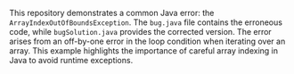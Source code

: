 This repository demonstrates a common Java error: the `ArrayIndexOutOfBoundsException`. The `bug.java` file contains the erroneous code, while `bugSolution.java` provides the corrected version.  The error arises from an off-by-one error in the loop condition when iterating over an array.  This example highlights the importance of careful array indexing in Java to avoid runtime exceptions.